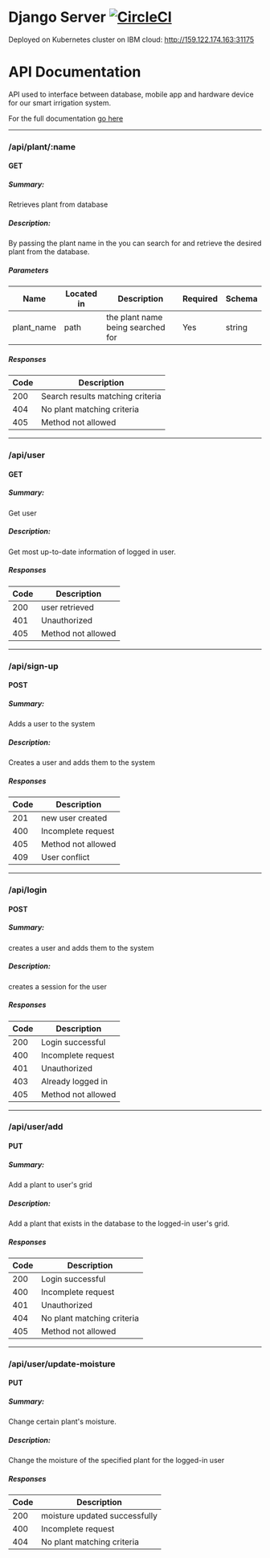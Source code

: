 # Django Server [![CircleCI](https://circleci.com/gh/mohamedazab/cfc-smart-irrigation.svg?style=svg)](https://circleci.com/gh/mohamedazab/cfc-smart-irrigation)

Deployed on Kubernetes cluster on IBM cloud: http://159.122.174.163:31175


# API Documentation
API used to interface between database, mobile app and hardware device for our smart irrigation system.

For the full documentation [go here](https://app.swaggerhub.com/apis-docs/AbdelrahmanKhaledAmer/CFC-Smart-Irrigation/1.0.0)
___
### /api/plant/:name

#### GET
##### Summary:

Retrieves plant from database

##### Description:

By passing the plant name in the  you can search for and retrieve the desired plant from the database.

##### Parameters

| Name | Located in | Description | Required | Schema |
| ---- | ---------- | ----------- | -------- | ---- |
| plant_name | path | the plant name being searched for | Yes | string |

##### Responses

| Code | Description |
| ---- | ----------- |
| 200 | Search results matching criteria |
| 404 | No plant matching criteria |
| 405 | Method not allowed |
___
### /api/user

#### GET
##### Summary:

Get user

##### Description:

Get most up-to-date information of logged in user.

##### Responses

| Code | Description |
| ---- | ----------- |
| 200 | user retrieved |
| 401 | Unauthorized |
| 405 | Method not allowed |
___
### /api/sign-up

#### POST
##### Summary:

Adds a user to the system

##### Description:

Creates a user and adds them to the system

##### Responses

| Code | Description |
| ---- | ----------- |
| 201 | new user created |
| 400 | Incomplete request |
| 405 | Method not allowed |
| 409 | User conflict |
___
### /api/login

#### POST
##### Summary:

creates a user and adds them to the system

##### Description:

creates a session for the user

##### Responses

| Code | Description |
| ---- | ----------- |
| 200 | Login successful |
| 400 | Incomplete request |
| 401 | Unauthorized |
| 403 | Already logged in |
| 405 | Method not allowed |
___
### /api/user/add

#### PUT
##### Summary:

Add a plant to user's grid

##### Description:

Add a plant that exists in the database to the logged-in user's grid.

##### Responses

| Code | Description |
| ---- | ----------- |
| 200 | Login successful |
| 400 | Incomplete request |
| 401 | Unauthorized |
| 404 | No plant matching criteria |
| 405 | Method not allowed |
___
### /api/user/update-moisture

#### PUT
##### Summary:

Change certain plant's moisture.

##### Description:

Change the moisture of the specified plant for the logged-in user

##### Responses

| Code | Description |
| ---- | ----------- |
| 200 | moisture updated successfully |
| 400 | Incomplete request |
| 404 | No plant matching criteria |